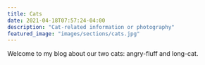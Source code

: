 ```yaml
---
title: Cats
date: 2021-04-18T07:57:24-04:00
description: "Cat-related information or photography"
featured_image: "images/sections/cats.jpg"
---
```


Welcome to my blog about our two cats: angry-fluff and long-cat.
